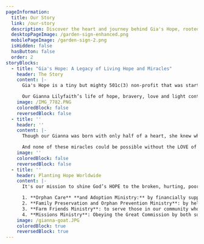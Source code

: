 ```yaml
---
pageInformation:
  title: Our Story
  link: /our-story
  description: Discover the heart and journey behind Gia's Hope, rooted in faith and compassion.
  desktopPageImage: /garden-sign-enhanced.png
  mobilePageImage: /garden-sign-2.png
  isHidden: false
  hasButton: false
  order: 2
storyBlocks:
  - title: "Gia's Hope: A Legacy of Living Hope and Miracles"
    header: The Story
    content: |-
      Gia's Hope is a tiny but mighty 501c(3) non-profit that was started in 2019 from the seed of the legacy of our daughter’s beautiful life. Our Gianna Lilyfaith, who was adopted from China at age 2 with a half of a heart,  moved to heaven 6 years ago at the age of 6.  Her life, though too short on earth, was a life that fully  displayed God’s miracles, glory and beauty.  Her life taught and continues to teach us that HOPE is worth the fight, and LOVE is worth the risk to lay your life down for another.

      Our Gianna Lilyfaith’s life of hope, bravery, love and light continues to bloom more miracles of hope and love around the world. It’s an honor to get to be a vehicle of God’s goodness to a world that needs more hope.  God has taken the most broken and painful part of our story and has transformed it into a beautiful mission of purpose and beauty like only HE can. Jesus is our redeemer and because of HIS life, death on a cross and resurrection, we are no longer slaves to despair…but we have **THIS LIVING HOPE** _(1 Peter 1:3)_ and this HOPE has been what has been the driving force behind Gia's Hope
    image: /IMG_7782.PNG
    coloredBlock: false
    reversedBlock: false
  - title: ''
    header: ''
    content: |-
      Though our Gianna was born with only half of a heart, she knew who her Savior was, and she gave her whole heart and life to Him.  And so her HOPE was not lost just because she lost an earthly battle. Our Gianna is alive forever because Jesus lives! The JOY of this hope and this truth of eternal Joy propels us forward to share HOPE with the most vulnerable, lost, broken and hurting.  What started as an initiative and goal to give grants to families adopting children with special needs has blossomed into a garden of love that has burst forth a harvests of love to the world in various missions. 

      And none of these miracles could be possible without the LOVE of our community and your partnership in this dream.  Your gifts have been multiplied into 6 years of beautiful miracles! This is the gift of the church, the village, the community coming together in LOVE to plant seeds of hope! And, we are beyond grateful and humbled for your help and we are blessed to witness God  move in such amazing ways through your love.
    image: ''
    coloredBlock: false
    reversedBlock: false
  - title: ''
    header: Planting Hope Worldwide
    content: |-
      It's our mission to shine God’s HOPE to the broken, hurting, poor, orphaned and vulnerable ones in our community and around the world through the 4 branches of our purpose.

      1. **Orphan Care** **and Adoption Ministry:** by financially supporting vulnerable children ministries and providing adoption grants to families adopting children with special needs internationally.
      2. **Family Preservation and Orphan Prevention Ministry**: by helping to fund surgeries and therapies for impoverished families caring for their child/children with special needs.
      3. **Farm Friends Ministry**: to serve those in our community who've endured grief, tragedy, abuse of any kind to heal by providing comfort and care through animal and nature experiences on our farm.
      4. **Missions Ministry**: Obeying the Great Commission by both supporting missionaries who are taking the gospel of HOPE to the world and taking the gospel to the world through our ministry missions trips.
    image: /gianna-goat.JPG
    coloredBlock: true
    reversedBlock: true
---
```

